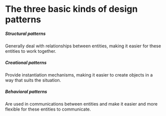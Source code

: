 # The three basic kinds of design patterns
##### Structural patterns 
Generally deal with relationships between entities, making it easier for these entities to work together.

##### Creational patterns 
Provide instantiation mechanisms, making it easier to create objects in a way that suits the situation.

##### Behavioral patterns 
Are used in communications between entities and make it easier and more flexible for these entities to communicate.